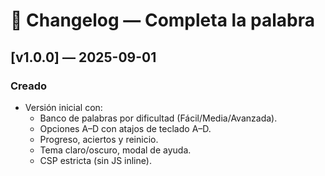 # 📌 Changelog — Completa la palabra

## [v1.0.0] — 2025-09-01
### Creado
- Versión inicial con:
  - Banco de palabras por dificultad (Fácil/Media/Avanzada).
  - Opciones A–D con atajos de teclado A–D.
  - Progreso, aciertos y reinicio.
  - Tema claro/oscuro, modal de ayuda.
  - CSP estricta (sin JS inline).
